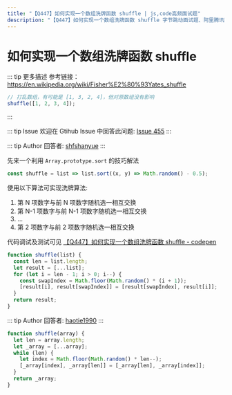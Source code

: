 ```yaml
---
title: "【Q447】如何实现一个数组洗牌函数 shuffle | js,code高频面试题"
description: "【Q447】如何实现一个数组洗牌函数 shuffle 字节跳动面试题、阿里腾讯面试题、美团小米面试题。"
---
```


# 如何实现一个数组洗牌函数 shuffle

::: tip 更多描述
参考链接：https://en.wikipedia.org/wiki/Fisher%E2%80%93Yates_shuffle

```js
// 打乱数组，有可能是 [1, 3, 2, 4]，但对原数组没有影响
shuffle([1, 2, 3, 4]);
```

:::

::: tip Issue
欢迎在 Gtihub Issue 中回答此问题: [Issue 455](https://github.com/shfshanyue/Daily-Question/issues/455)
:::

::: tip Author
回答者: [shfshanyue](https://github.com/shfshanyue)
:::

先来一个利用 `Array.prototype.sort` 的技巧解法

```js
const shuffle = list => list.sort((x, y) => Math.random() - 0.5);
```

使用以下算法可实现洗牌算法:

1. 第 N 项数字与前 N 项数字随机选一相互交换
2. 第 N-1 项数字与前 N-1 项数字随机选一相互交换
3. ...
4. 第 2 项数字与前 2 项数字随机选一相互交换

代码调试及测试可见 [【Q447】如何实现一个数组洗牌函数 shuffle - codepen](https://codepen.io/shanyue/pen/KKmRqZJ?editors=0012)

```js
function shuffle(list) {
  const len = list.length;
  let result = [...list];
  for (let i = len - 1; i > 0; i--) {
    const swapIndex = Math.floor(Math.random() * (i + 1));
    [result[i], result[swapIndex]] = [result[swapIndex], result[i]];
  }
  return result;
}
```

::: tip Author
回答者: [haotie1990](https://github.com/haotie1990)
:::

```js
function shuffle(array) {
  let len = array.length;
  let _array = [...array];
  while (len) {
    let index = Math.floor(Math.random() * len--);
    [_array[index], _array[len]] = [_array[len], _array[index]];
  }
  return _array;
}
```
